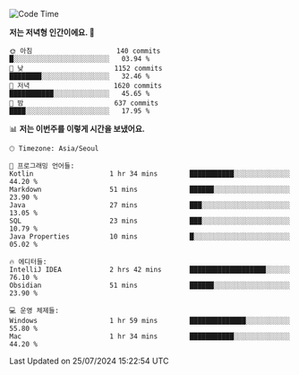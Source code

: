   <!--START_SECTION:waka-->
![Code Time](http://img.shields.io/badge/Code%20Time-427%20hrs%206%20mins-blue)

**저는 저녁형 인간이에요. 🦉** 

```text
🌞 아침                     140 commits         █░░░░░░░░░░░░░░░░░░░░░░░░   03.94 % 
🌆 낮　                     1152 commits        ████████░░░░░░░░░░░░░░░░░   32.46 % 
🌃 저녁                     1620 commits        ███████████░░░░░░░░░░░░░░   45.65 % 
🌙 밤　                     637 commits         ████░░░░░░░░░░░░░░░░░░░░░   17.95 % 
```


📊 **저는 이번주를 이렇게 시간을 보냈어요.** 

```text
🕑︎ Timezone: Asia/Seoul

💬 프로그래밍 언어들: 
Kotlin                   1 hr 34 mins        ███████████░░░░░░░░░░░░░░   44.20 % 
Markdown                 51 mins             ██████░░░░░░░░░░░░░░░░░░░   23.90 % 
Java                     27 mins             ███░░░░░░░░░░░░░░░░░░░░░░   13.05 % 
SQL                      23 mins             ███░░░░░░░░░░░░░░░░░░░░░░   10.79 % 
Java Properties          10 mins             █░░░░░░░░░░░░░░░░░░░░░░░░   05.02 % 

🔥 에디터들: 
IntelliJ IDEA            2 hrs 42 mins       ███████████████████░░░░░░   76.10 % 
Obsidian                 51 mins             ██████░░░░░░░░░░░░░░░░░░░   23.90 % 

💻 운영 체제들: 
Windows                  1 hr 59 mins        ██████████████░░░░░░░░░░░   55.80 % 
Mac                      1 hr 34 mins        ███████████░░░░░░░░░░░░░░   44.20 % 
```


 Last Updated on 25/07/2024 15:22:54 UTC
<!--END_SECTION:waka-->
